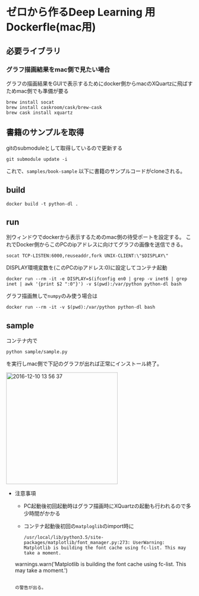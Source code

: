 # ゼロから作るDeep Learning 用 Dockerfle(mac用)

## 必要ライブラリ

### グラフ描画結果をmac側で見たい場合

グラフの描画結果をGUIで表示するためにdocker側からmacのXQuartzに飛ばすためmac側でも準備が要る

```
brew install socat
brew install caskroom/cask/brew-cask
brew cask install xquartz
```

## 書籍のサンプルを取得
gitのsubmoduleとして取得しているので更新する

```
git submodule update -i
```

これで、`samples/book-sample` 以下に書籍のサンプルコードがcloneされる。

## build

```
docker build -t python-dl .
```

## run

別ウィンドウでdockerから表示するためのmac側の待受ポートを設定する。
これでDocker側からこのPCのipアドレスに向けてグラフの画像を送信できる。
```
socat TCP-LISTEN:6000,reuseaddr,fork UNIX-CLIENT:\"$DISPLAY\"
```

DISPLAY環境変数を(このPCのipアドレス:0)に設定してコンテナ起動
```
docker run --rm -it -e DISPLAY=$(ifconfig en0 | grep -v inet6 | grep inet | awk '{print $2 ":0"}') -v $(pwd):/var/python python-dl bash
```

グラフ描画無しで`numpy`のみ使う場合は
```
docker run --rm -it -v $(pwd):/var/python python-dl bash
```

## sample

コンテナ内で
```
python sample/sample.py
```

を実行しmac側で下記のグラフが出れば正常にインストール終了。

<img width="300" alt="2016-12-10 13 56 37" src="https://cloud.githubusercontent.com/assets/1496543/21071334/8c3c70e4-bee0-11e6-8de6-09c9e2e58695.png">

- 注意事項
  - PC起動後初回起動時はグラフ描画時にXQuartzの起動も行われるので多少時間がかかる
  - コンテナ起動後初回の`matploglib`のimport時に

    ```
    /usr/local/lib/python3.5/site-packages/matplotlib/font_manager.py:273: UserWarning: Matplotlib is building the font cache using fc-list. This may take a moment.
  warnings.warn('Matplotlib is building the font cache using fc-list. This may take a moment.')
    ```

    の警告が出る。

